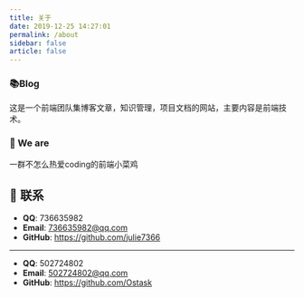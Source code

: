 ```yaml
---
title: 关于
date: 2019-12-25 14:27:01
permalink: /about
sidebar: false
article: false
---
```


### 📚Blog
这是一个前端团队集博客文章，知识管理，项目文档的网站，主要内容是前端技术。

### :see_no_evil: We are
一群不怎么热爱coding的前端小菜鸡

## :email: 联系
- **QQ**: <a :href="qqUrl">736635982</a>
- **Email**:  <a href="mailto:736635982@qq.com">736635982@qq.com</a>
- **GitHub**: <https://github.com/julie7366>    
***
- **QQ**: <a :href="qqUrl">502724802</a>
- **Email**:  <a href="mailto:502724802@qq.com">502724802@qq.com</a>
- **GitHub**: <https://github.com/Ostask>
<script>
  export default {
    data(){
      return {
        qqUrl: 'tencent://message/?uin=736635982&Site=&Menu=yes'
      }
    },
    mounted(){
      const flag =  navigator.userAgent.match(/(phone|pad|pod|iPhone|iPod|ios|iPad|Android|Mobile|BlackBerry|IEMobile|MQQBrowser|JUC|Fennec|wOSBrowser|BrowserNG|WebOS|Symbian|Windows Phone)/i);
      if(flag){
        this.qqUrl = 'mqqwpa://im/chat?chat_type=wpa&uin=736635982&version=1&src_type=web&web_src=oicqzone.com'
      }
    }
  }
</script>
